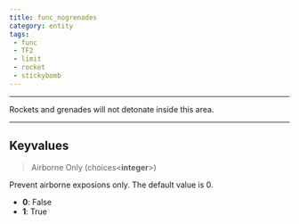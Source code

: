 ```yaml
---
title: func_nogrenades
category: entity
tags:
 - func
 - TF2 
 - limit
 - rocket
 - stickybomb
---
```


----
Rockets and grenades will not detonate inside this area.

---
## Keyvalues

>Airborne Only (choices&lt;**integer**&gt;)

Prevent airborne exposions only. The default value is 0.

 - **0**: False
 - **1**: True
